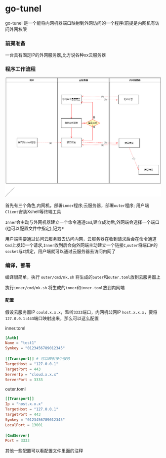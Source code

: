 # go-tunel

go-tunel 是一个能将内网机器端口映射到外网访问的一个程序(前提是内网机有访问外网权限

### 前提准备

一台具有固定IP的外网服务器,比方说各种xx云服务器

### 程序工作流程

![image](https://github.com/qyqx233/go-tunel/blob/master/res/Diagram-1.png)


首先有三个角色,内网机，部署`inner`程序;云服务器，部署`outer`程序; 用户端`Client`安装Xshell等终端工具

`Inner`会主动与外网机器建立一个命令通道`Cmd`,建立成功后,外网端会选择一个端口(也可以配置文件中指定),记为`P`

用户端需要通过访问云服务器去访问内网，云服务器在收到请求后会在命令通道`Cmd`上发起一个请求,`Inner`收到后会向外网端主动建立一个链接`C`,`outer`将端口`P`的`socket`与`C`绑定，用户端就可以通过云服务器去访问内网了

### 编译，部署

编译很简单，执行 `outer/cmd/mk.sh` 将生成的`outer`和`outer.toml`放到云服务器上

执行`inner/cmd/mk.sh` 将生成的`inner`和`inner.toml`放到内网端

#### 配置

假设云服务器IP `could.x.x.x`，监听`3333`端口，内网机公网IP `host.x.x.x`，要将`127.0.0.1:443`端口映射出来，那么可以这么配置


inner.toml
```toml
[Auth]
Name = "test1"
Symkey = "0123456789012345"

[[Transport]] # 可以映射多个服务
TargetHost = "127.0.0.1"
TargetPort = 443
ServerIp = "cloud.x.x.x"
ServerPort = 3333
```

outer.toml
```toml
[[Transport]]
Ip = "host.x.x.x"
TargetHost = "127.0.0.1"
TargetPort = 443
Symkey = "0123456789012345"
LocalPort = 13001

[CmdServer]
Port = 3333
```

其他一些配置可以看配置文件里面的注释
